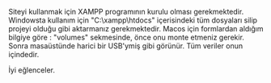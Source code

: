 Siteyi kullanmak için XAMPP programının kurulu olması gerekmektedir.
Windowsta kullanım için "C:\xampp\htdocs" içerisindeki tüm dosyaları silip projeyi olduğu gibi aktarmanız gerekmektedir.
Macos için formlardan aldığım bilgiye göre : "volumes" sekmesinde, önce onu monte etmeniz gerekir. Sonra masaüstünde harici bir USB'ymiş gibi görünür. Tüm veriler onun içindedir.

İyi eğlenceler.
